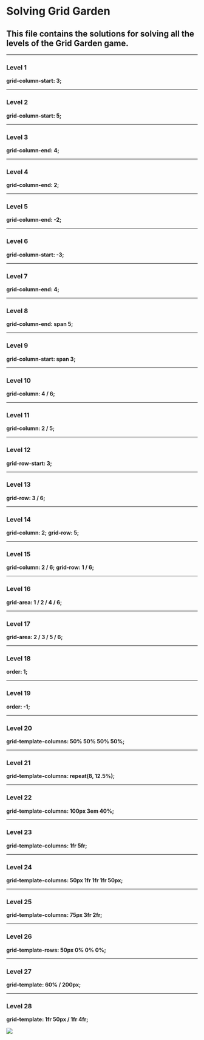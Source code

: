 # Solving Grid Garden

## This file contains the solutions for solving all the levels of the Grid Garden game.

***
### Level 1

**grid-column-start: 3;**

***
### Level 2

**grid-column-start: 5;**

***
### Level 3

**grid-column-end: 4;**

***
### Level 4

**grid-column-end: 2;**

***
### Level 5

**grid-column-end: -2;**

***
### Level 6

**grid-column-start: -3;**

***
### Level 7

**grid-column-end: 4;**

***
### Level 8

**grid-column-end: span 5;**

***
### Level 9

**grid-column-start: span 3;**

***
### Level 10

**grid-column: 4 / 6;**

***
### Level 11

**grid-column: 2 / 5;**

***
### Level 12

**grid-row-start: 3;**

***
### Level 13

**grid-row: 3 / 6;**

***
### Level 14

**grid-column: 2;**
**grid-row: 5;**

***
### Level 15

**grid-column: 2 / 6;**
**grid-row: 1 / 6;**

***
### Level 16

**grid-area: 1 / 2 / 4 / 6;**

***
### Level 17

**grid-area: 2 / 3 / 5 / 6;**

***
### Level 18

**order: 1;**

***
### Level 19

**order: -1;**

***
### Level 20

**grid-template-columns: 50% 50% 50% 50%;**

***
### Level 21

**grid-template-columns: repeat(8, 12.5%);**

***
### Level 22

**grid-template-columns: 100px 3em 40%;**

***
### Level 23

**grid-template-columns: 1fr 5fr;**

***
### Level 24

**grid-template-columns: 50px 1fr 1fr 1fr 50px;**

***
### Level 25

**grid-template-columns: 75px 3fr 2fr;**

***
### Level 26

**grid-template-rows: 50px 0% 0% 0%;**

***
### Level 27

**grid-template: 60% / 200px;**

***
### Level 28

**grid-template: 1fr 50px / 1fr 4fr;**

![](https://raw.githubusercontent.com/jenny12012/gridGardenSolution/lastLevel/image/28.png)
